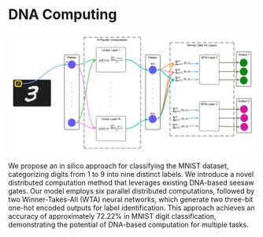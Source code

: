 # DNA Computing

![Alt Text](https://github.com/Sagar160/PER/blob/main/other_material/images/methodology.png)

We propose an in silico approach for classifying the MNIST dataset, categorizing digits from 1 to 9 into nine distinct labels. We introduce a novel distributed computation method that leverages existing DNA-based seesaw gates. Our model employs six parallel distributed computations, followed by two Winner-Takes-All (WTA) neural networks, which generate two three-bit one-hot encoded outputs for label identification. This approach achieves an accuracy of approximately 72.22% in MNIST digit classification, demonstrating the potential of DNA-based computation for multiple tasks.

